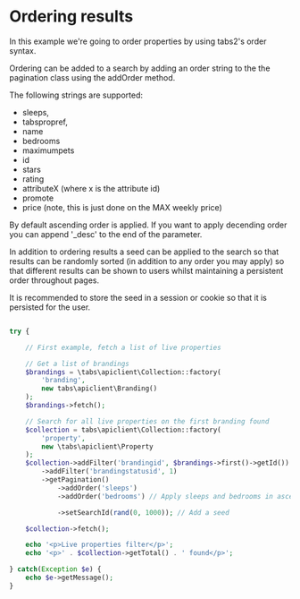 # Ordering results
In this example we're going to order properties by using tabs2's order syntax.

Ordering can be added to a search by adding an order string to the the pagination class using the addOrder method.

The following strings are supported:

 - sleeps,
 - tabspropref,
 - name
 - bedrooms
 - maximumpets
 - id
 - stars
 - rating
 - attributeX (where x is the attribute id)
 - promote
 - price (note, this is just done on the MAX weekly price)

By default ascending order is applied.  If you want to apply decending order you can append '_desc' to the end of the parameter.

In addition to ordering results a seed can be applied to the search so that results can be randomly sorted (in addition to any order you may apply) so that different results can be shown to users whilst maintaining a persistent order throughout pages.

It is recommended to store the seed in a session or cookie so that it is persisted for the user.

```php

try {

    // First example, fetch a list of live properties

    // Get a list of brandings
    $brandings = \tabs\apiclient\Collection::factory(
        'branding',
        new tabs\apiclient\Branding()
    );
    $brandings->fetch();

    // Search for all live properties on the first branding found
    $collection = tabs\apiclient\Collection::factory(
        'property',
        new \tabs\apiclient\Property
    );
    $collection->addFilter('brandingid', $brandings->first()->getId())
        ->addFilter('brandingstatusid', 1)
        ->getPagination()
            ->addOrder('sleeps')
            ->addOrder('bedrooms') // Apply sleeps and bedrooms in ascending order

            ->setSearchId(rand(0, 1000)); // Add a seed

    $collection->fetch();

    echo '<p>Live properties filter</p>';
    echo '<p>' . $collection->getTotal() . ' found</p>';

} catch(Exception $e) {
    echo $e->getMessage();
}

```